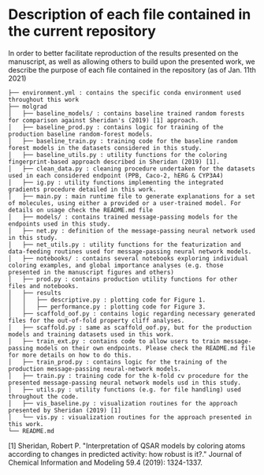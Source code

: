 # Description of each file contained in the current repository

In order to better facilitate reproduction of the results presented on the manuscript, as well as allowing others to build upon the presented work, we describe the purpose of each file contained in the repository (as of Jan. 11th 2021)


```
├── environment.yml : contains the specific conda environment used throughout this work 
├── molgrad
│   ├── baseline_models/ : contains baseline trained random forests for comparison against Sheridan's (2019) [1] approach.
│   ├── baseline_prod.py : contains logic for training of the production baseline random-forest models.  
│   ├── baseline_train.py : training code for the baseline random forest models in the datasets considered in this study.
│   ├── baseline_utils.py : utility functions for the coloring fingerprint-based approach described in Sheridan (2019) [1].
│   ├── clean_data.py : cleaning procedure undertaken for the datasets used in each considered endpoint (PPB, Caco-2, hERG & CYP3A4)
│   ├── ig.py : utility functions implementing the integrated gradients procedure detailed in this work.
│   ├── main.py : main runtime file to generate explanations for a set of molecules, using either a provided or a user-trained model. For details on usage check the README.md file
│   ├── models/ : contains trained message-passing models for the endpoints used in this study.
│   ├── net.py : definition of the message-passing neural network used in this study.
│   ├── net_utils.py : utility functions for the featurization and data-feeding routines used for message-passing neural network models.
│   ├── notebooks/ : contains several notebooks exploring individual coloring examples, and global importance analyses (e.g. those presented in the manuscript figures and others)
│   ├── prod.py : contains production utility functions for other files and notebooks.
│   ├── results
│   │   ├── descriptive.py : plotting code for Figure 1.
│   │   ├── performance.py : plotting code for Figure 3.
│   ├── scaffold_oof.py : contains logic regarding necessary generated files for the out-of-fold property cliff analyses.
│   ├── scaffold.py : same as scaffold_oof.py, but for the production models and training datasets used in this work.
│   ├── train_ext.py : contains code to allow users to train message-passing models on their own endpoints. Please check the README.md file for more details on how to do this.
│   ├── train_prod.py : contains logic for the training of the production message-passing neural-network models.
│   ├── train.py : training code for the k-fold cv procedure for the presented message-passing neural network models usd in this study.
│   ├── utils.py : utility functions (e.g. for file handling) used throughout the code.
│   ├── vis_baseline.py : visualization routines for the approach presented by Sheridan (2019) [1]
│   └── vis.py : visualization routines for the approach presented in this work.
└── README.md

```

[1] Sheridan, Robert P. "Interpretation of QSAR models by coloring atoms according to changes in predicted activity: how robust is it?." Journal of Chemical Information and Modeling 59.4 (2019): 1324-1337.
